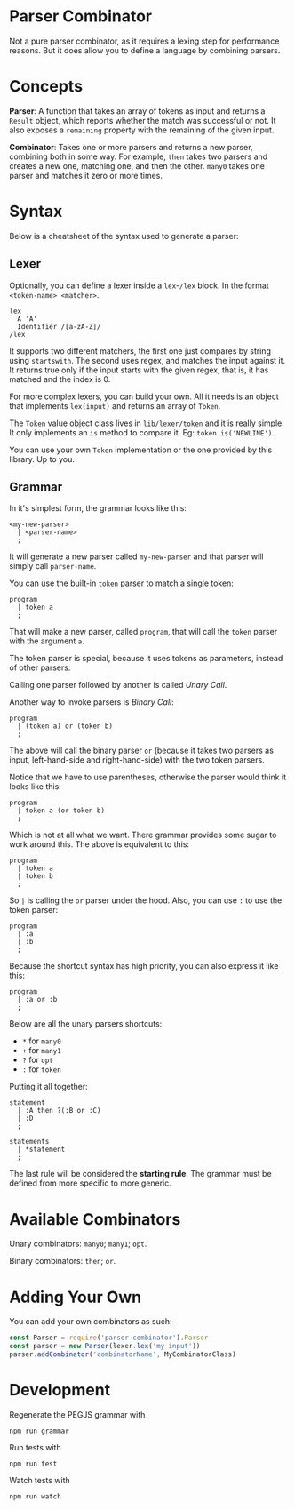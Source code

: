 # Parser Combinator
Not a pure parser combinator, as it requires a lexing step for performance
reasons. But it does allow you to define a language by combining parsers.

# Concepts
__Parser__: A function that takes an array of tokens as input and returns a
`Result` object, which reports whether the match was successful or not. It also
exposes a `remaining` property with the remaining of the given input.

__Combinator__: Takes one or more parsers and returns a new parser, combining
both in some way. For example, `then` takes two parsers and creates a new one,
matching one, and then the other. `many0` takes one parser and matches it zero
or more times.

# Syntax
Below is a cheatsheet of the syntax used to generate a parser:

## Lexer
Optionally, you can define a lexer inside a `lex`-`/lex` block. In the format
`<token-name> <matcher>`.

```
lex
  A 'A'
  Identifier /[a-zA-Z]/
/lex
```

It supports two different matchers, the first one just compares by string using
`startswith`. The second uses regex, and matches the input against it. It
returns  true only if the input starts with the given regex, that is, it has
matched and the index is 0.

For more complex lexers, you can build your own. All it needs is an object that
implements `lex(input)` and returns an array of `Token`.

The `Token` value object class lives in `lib/lexer/token` and it is really
simple. It only implements an `is` method to compare it. Eg:
`token.is('NEWLINE')`.

You can use your own `Token` implementation or the one provided by this library.
Up to you.

## Grammar
In it's simplest form, the grammar looks like this:

```
<my-new-parser>
  | <parser-name>
  ;
```

It will generate a new parser called `my-new-parser` and that parser will simply
call `parser-name`.

You can use the built-in `token` parser to match a single token:

```
program
  | token a
  ;
```

That will make a new parser, called `program`, that will call the `token` parser
with the argument `a`.

The token parser is special, because it uses tokens as parameters, instead of
other parsers.

Calling one parser followed by another is called _Unary Call_.

Another way to invoke parsers is _Binary Call_:

```
program
  | (token a) or (token b)
  ;
```

The above will call the binary parser `or` (because it takes two parsers as
input, left-hand-side and right-hand-side) with the two token parsers.

Notice that we have to use parentheses, otherwise the parser would think it
looks like this:

```
program
  | token a (or token b)
  ;
```

Which is not at all what we want. There grammar provides some sugar to work
around this. The above is equivalent to this:

```
program
  | token a
  | token b
  ;
```

So `|` is calling the `or` parser under the hood. Also, you can use `:` to
use the token parser:

```
program
  | :a
  | :b
  ;
```

Because the shortcut syntax has high priority, you can also express it like
this:

```
program
  | :a or :b
  ;
```

Below are all the unary parsers shortcuts:

* `*` for `many0`
* `+` for `many1`
* `?` for `opt`
* `:` for `token`

Putting it all together:

```
statement
  | :A then ?(:B or :C)
  | :D
  ;

statements
  | *statement
  ;
```

The last rule will be considered the __starting rule__. The grammar must be
defined from more specific to more generic.

# Available Combinators
Unary combinators: `many0`; `many1`; `opt`.

Binary combinators: `then`; `or`.

# Adding Your Own
You can add your own combinators as such:

```javascript
const Parser = require('parser-combinator').Parser
const parser = new Parser(lexer.lex('my input'))
parser.addCombinator('combinatorName', MyCombinatorClass)
```

# Development
Regenerate the PEGJS grammar with

    npm run grammar

Run tests with

    npm run test

Watch tests with

    npm run watch
